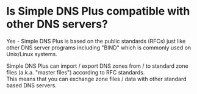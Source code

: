 ﻿---
category: 5
frontpage: false
comments: true
created-utc: 2019-01-01
modified-utc: 2019-01-01
---
# Is Simple DNS Plus compatible with other DNS servers?

Yes - Simple DNS Plus is based on the public standards (RFCs) just like other DNS server programs including "BIND" which is commonly used on Unix/Linux systems.

Simple DNS Plus can import / export DNS zones from / to standard zone files (a.k.a. "master files") according to RFC standards.  
This means that you can exchange zone files / data with other standard based DNS servers.

